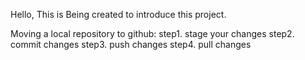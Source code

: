 Hello, This is Being created to introduce this project.

Moving a local repository to github:
step1. stage your changes
step2. commit changes
step3. push changes
step4. pull changes